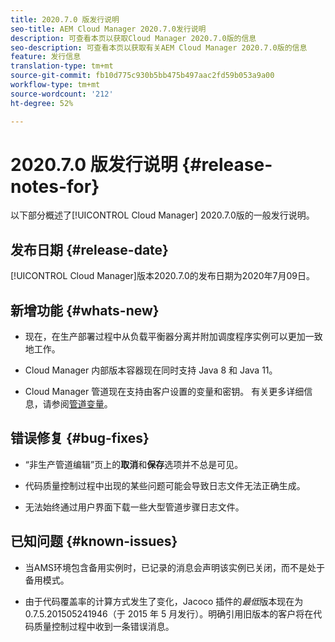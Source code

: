 ```yaml
---
title: 2020.7.0 版发行说明
seo-title: AEM Cloud Manager 2020.7.0发行说明
description: 可查看本页以获取Cloud Manager 2020.7.0版的信息
seo-description: 可查看本页以获取有关AEM Cloud Manager 2020.7.0版的信息
feature: 发行信息
translation-type: tm+mt
source-git-commit: fb10d775c930b5bb475b497aac2fd59b053a9a00
workflow-type: tm+mt
source-wordcount: '212'
ht-degree: 52%

---
```


# 2020.7.0 版发行说明 {#release-notes-for}

以下部分概述了[!UICONTROL Cloud Manager] 2020.7.0版的一般发行说明。

## 发布日期 {#release-date}

[!UICONTROL Cloud Manager]版本2020.7.0的发布日期为2020年7月09日。

## 新增功能 {#whats-new}

* 现在，在生产部署过程中从负载平衡器分离并附加调度程序实例可以更加一致地工作。

* Cloud Manager 内部版本容器现在同时支持 Java 8 和 Java 11。

* Cloud Manager 管道现在支持由客户设置的变量和密钥。
有关更多详细信息，请参阅[管道变量](/help/using/build-environment-details.md#pipeline-variables)。

## 错误修复 {#bug-fixes}

* “非生产管道编辑”页上的&#x200B;**取消**&#x200B;和&#x200B;**保存**&#x200B;选项并不总是可见。

* 代码质量控制过程中出现的某些问题可能会导致日志文件无法正确生成。

* 无法始终通过用户界面下载一些大型管道步骤日志文件。

## 已知问题 {#known-issues}

* 当AMS环境包含备用实例时，已记录的消息会声明该实例已关闭，而不是处于备用模式。

* 由于代码覆盖率的计算方式发生了变化，Jacoco 插件的&#x200B;_最低_&#x200B;版本现在为 0.7.5.201505241946（于 2015 年 5 月发行）。明确引用旧版本的客户将在代码质量控制过程中收到一条错误消息。
